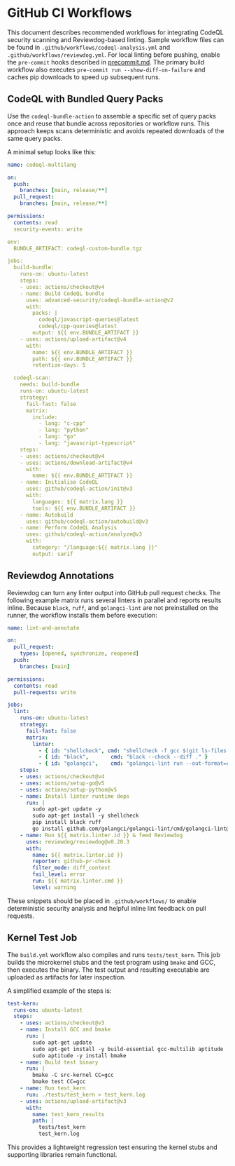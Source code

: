 # GitHub CI Workflows

This document describes recommended workflows for integrating CodeQL security scanning and Reviewdog-based linting. Sample workflow files can be found in `.github/workflows/codeql-analysis.yml` and `.github/workflows/reviewdog.yml`.
For local linting before pushing, enable the `pre-commit` hooks described in
[precommit.md](precommit.md). The primary build workflow also executes
`pre-commit run --show-diff-on-failure` and caches pip downloads to speed up
subsequent runs.

## CodeQL with Bundled Query Packs

Use the `codeql-bundle-action` to assemble a specific set of query packs once and reuse that bundle across repositories or workflow runs. This approach keeps scans deterministic and avoids repeated downloads of the same query packs.

A minimal setup looks like this:

```yaml
name: codeql-multilang

on:
  push:
    branches: [main, release/**]
  pull_request:
    branches: [main, release/**]

permissions:
  contents: read
  security-events: write

env:
  BUNDLE_ARTIFACT: codeql-custom-bundle.tgz

jobs:
  build-bundle:
    runs-on: ubuntu-latest
    steps:
    - uses: actions/checkout@v4
    - name: Build CodeQL bundle
      uses: advanced-security/codeql-bundle-action@v2
      with:
        packs: |
          codeql/javascript-queries@latest
          codeql/cpp-queries@latest
        output: ${{ env.BUNDLE_ARTIFACT }}
    - uses: actions/upload-artifact@v4
      with:
        name: ${{ env.BUNDLE_ARTIFACT }}
        path: ${{ env.BUNDLE_ARTIFACT }}
        retention-days: 5

  codeql-scan:
    needs: build-bundle
    runs-on: ubuntu-latest
    strategy:
      fail-fast: false
      matrix:
        include:
          - lang: "c-cpp"
          - lang: "python"
          - lang: "go"
          - lang: "javascript-typescript"
    steps:
    - uses: actions/checkout@v4
    - uses: actions/download-artifact@v4
      with:
        name: ${{ env.BUNDLE_ARTIFACT }}
    - name: Initialise CodeQL
      uses: github/codeql-action/init@v3
      with:
        languages: ${{ matrix.lang }}
        tools: ${{ env.BUNDLE_ARTIFACT }}
    - name: Autobuild
      uses: github/codeql-action/autobuild@v3
    - name: Perform CodeQL Analysis
      uses: github/codeql-action/analyze@v3
      with:
        category: "/language:${{ matrix.lang }}"
        output: sarif
```

## Reviewdog Annotations

Reviewdog can turn any linter output into GitHub pull request checks. The following example matrix runs several linters in parallel and reports results inline. Because `black`, `ruff`, and `golangci-lint` are not preinstalled on the runner, the workflow installs them before execution:

```yaml
name: lint-and-annotate

on:
  pull_request:
    types: [opened, synchronize, reopened]
  push:
    branches: [main]

permissions:
  contents: read
  pull-requests: write

jobs:
  lint:
    runs-on: ubuntu-latest
    strategy:
      fail-fast: false
      matrix:
        linter:
          - { id: "shellcheck", cmd: "shellcheck -f gcc $(git ls-files '*.sh')" }
          - { id: "black",       cmd: "black --check --diff ." }
          - { id: "golangci",    cmd: "golangci-lint run --out-format=checkstyle" }
    steps:
    - uses: actions/checkout@v4
    - uses: actions/setup-go@v5
    - uses: actions/setup-python@v5
    - name: Install linter runtime deps
      run: |
        sudo apt-get update -y
        sudo apt-get install -y shellcheck
        pip install black ruff
        go install github.com/golangci/golangci-lint/cmd/golangci-lint@latest
    - name: Run ${{ matrix.linter.id }} & feed Reviewdog
      uses: reviewdog/reviewdog@v0.20.3
      with:
        name: ${{ matrix.linter.id }}
        reporter: github-pr-check
        filter_mode: diff_context
        fail_level: error
        run: ${{ matrix.linter.cmd }}
        level: warning
```

These snippets should be placed in `.github/workflows/` to enable deterministic security analysis and helpful inline lint feedback on pull requests.

## Kernel Test Job

The `build.yml` workflow also compiles and runs `tests/test_kern`. This job
builds the microkernel stubs and the test program using `bmake` and GCC, then
executes the binary. The test output and resulting executable are uploaded as
artifacts for later inspection.

A simplified example of the steps is:

```yaml
test-kern:
  runs-on: ubuntu-latest
  steps:
    - uses: actions/checkout@v3
    - name: Install GCC and bmake
      run: |
        sudo apt-get update
        sudo apt-get install -y build-essential gcc-multilib aptitude
        sudo aptitude -y install bmake
    - name: Build test binary
      run: |
        bmake -C src-kernel CC=gcc
        bmake test CC=gcc
    - name: Run test_kern
      run: ./tests/test_kern > test_kern.log
    - uses: actions/upload-artifact@v3
      with:
        name: test_kern_results
        path: |
          tests/test_kern
          test_kern.log
```

This provides a lightweight regression test ensuring the kernel stubs and
supporting libraries remain functional.
